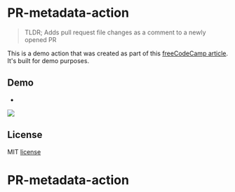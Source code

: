 # PR-metadata-action

> TLDR; Adds pull request file changes as a comment to a newly opened PR

This is a demo action that was created as part of this [freeCodeCamp article](https://www.freecodecamp.org/news/build-your-first-javascript-github-action/). It's built for demo purposes.

## Demo

+

![](./images/build-your-first-github_demo.gif)


## License

MIT [license](./LICENSE)
# PR-metadata-action
